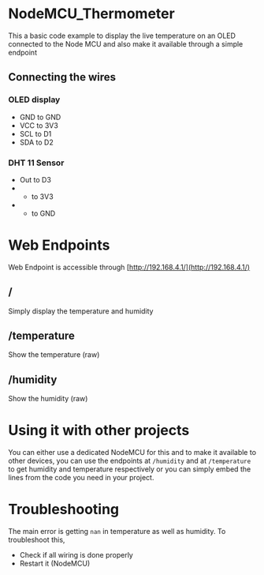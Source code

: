 # NodeMCU_Thermometer
This a basic code example to display the live temperature on an OLED connected to the Node MCU and also make it available through a simple endpoint

## Connecting the wires
### OLED display
- GND to GND
- VCC to 3V3
- SCL to D1
- SDA to D2
### DHT 11 Sensor
- Out to D3
- + to 3V3
- - to GND

# Web Endpoints
Web Endpoint is accessible through [http://192.168.4.1/](http://192.168.4.1/)
## /
Simply display the temperature and humidity
## /temperature
Show the temperature (raw)
## /humidity
Show the humidity (raw)

# Using it with other projects
You can either use a dedicated NodeMCU for this and to make it available to other devices, you can use the endpoints at `/humidity` and at `/temperature` to get humidity and temperature respectively or you can simply embed the lines from the code you need in your project.

# Troubleshooting
The main error is getting `nan` in temperature as well as humidity. To troubleshoot this,
- Check if all wiring is done properly
- Restart it (NodeMCU)
